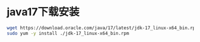 # java17下载安装

```sh
wget https://download.oracle.com/java/17/latest/jdk-17_linux-x64_bin.rpm
sudo yum -y install ./jdk-17_linux-x64_bin.rpm
```